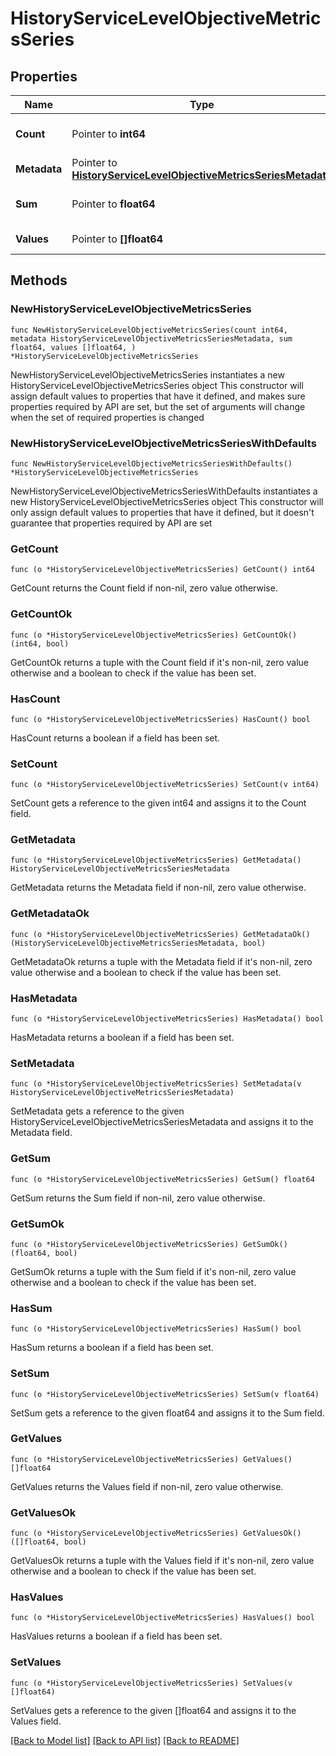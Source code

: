 # HistoryServiceLevelObjectiveMetricsSeries

## Properties

Name | Type | Description | Notes
------------ | ------------- | ------------- | -------------
**Count** | Pointer to **int64** | Count of submitted metrics | 
**Metadata** | Pointer to [**HistoryServiceLevelObjectiveMetricsSeriesMetadata**](HistoryServiceLevelObjectiveMetricsSeries_metadata.md) |  | 
**Sum** | Pointer to **float64** | Total Sum of the query | 
**Values** | Pointer to **[]float64** | The query values | 

## Methods

### NewHistoryServiceLevelObjectiveMetricsSeries

`func NewHistoryServiceLevelObjectiveMetricsSeries(count int64, metadata HistoryServiceLevelObjectiveMetricsSeriesMetadata, sum float64, values []float64, ) *HistoryServiceLevelObjectiveMetricsSeries`

NewHistoryServiceLevelObjectiveMetricsSeries instantiates a new HistoryServiceLevelObjectiveMetricsSeries object
This constructor will assign default values to properties that have it defined,
and makes sure properties required by API are set, but the set of arguments
will change when the set of required properties is changed

### NewHistoryServiceLevelObjectiveMetricsSeriesWithDefaults

`func NewHistoryServiceLevelObjectiveMetricsSeriesWithDefaults() *HistoryServiceLevelObjectiveMetricsSeries`

NewHistoryServiceLevelObjectiveMetricsSeriesWithDefaults instantiates a new HistoryServiceLevelObjectiveMetricsSeries object
This constructor will only assign default values to properties that have it defined,
but it doesn't guarantee that properties required by API are set

### GetCount

`func (o *HistoryServiceLevelObjectiveMetricsSeries) GetCount() int64`

GetCount returns the Count field if non-nil, zero value otherwise.

### GetCountOk

`func (o *HistoryServiceLevelObjectiveMetricsSeries) GetCountOk() (int64, bool)`

GetCountOk returns a tuple with the Count field if it's non-nil, zero value otherwise
and a boolean to check if the value has been set.

### HasCount

`func (o *HistoryServiceLevelObjectiveMetricsSeries) HasCount() bool`

HasCount returns a boolean if a field has been set.

### SetCount

`func (o *HistoryServiceLevelObjectiveMetricsSeries) SetCount(v int64)`

SetCount gets a reference to the given int64 and assigns it to the Count field.

### GetMetadata

`func (o *HistoryServiceLevelObjectiveMetricsSeries) GetMetadata() HistoryServiceLevelObjectiveMetricsSeriesMetadata`

GetMetadata returns the Metadata field if non-nil, zero value otherwise.

### GetMetadataOk

`func (o *HistoryServiceLevelObjectiveMetricsSeries) GetMetadataOk() (HistoryServiceLevelObjectiveMetricsSeriesMetadata, bool)`

GetMetadataOk returns a tuple with the Metadata field if it's non-nil, zero value otherwise
and a boolean to check if the value has been set.

### HasMetadata

`func (o *HistoryServiceLevelObjectiveMetricsSeries) HasMetadata() bool`

HasMetadata returns a boolean if a field has been set.

### SetMetadata

`func (o *HistoryServiceLevelObjectiveMetricsSeries) SetMetadata(v HistoryServiceLevelObjectiveMetricsSeriesMetadata)`

SetMetadata gets a reference to the given HistoryServiceLevelObjectiveMetricsSeriesMetadata and assigns it to the Metadata field.

### GetSum

`func (o *HistoryServiceLevelObjectiveMetricsSeries) GetSum() float64`

GetSum returns the Sum field if non-nil, zero value otherwise.

### GetSumOk

`func (o *HistoryServiceLevelObjectiveMetricsSeries) GetSumOk() (float64, bool)`

GetSumOk returns a tuple with the Sum field if it's non-nil, zero value otherwise
and a boolean to check if the value has been set.

### HasSum

`func (o *HistoryServiceLevelObjectiveMetricsSeries) HasSum() bool`

HasSum returns a boolean if a field has been set.

### SetSum

`func (o *HistoryServiceLevelObjectiveMetricsSeries) SetSum(v float64)`

SetSum gets a reference to the given float64 and assigns it to the Sum field.

### GetValues

`func (o *HistoryServiceLevelObjectiveMetricsSeries) GetValues() []float64`

GetValues returns the Values field if non-nil, zero value otherwise.

### GetValuesOk

`func (o *HistoryServiceLevelObjectiveMetricsSeries) GetValuesOk() ([]float64, bool)`

GetValuesOk returns a tuple with the Values field if it's non-nil, zero value otherwise
and a boolean to check if the value has been set.

### HasValues

`func (o *HistoryServiceLevelObjectiveMetricsSeries) HasValues() bool`

HasValues returns a boolean if a field has been set.

### SetValues

`func (o *HistoryServiceLevelObjectiveMetricsSeries) SetValues(v []float64)`

SetValues gets a reference to the given []float64 and assigns it to the Values field.


[[Back to Model list]](../README.md#documentation-for-models) [[Back to API list]](../README.md#documentation-for-api-endpoints) [[Back to README]](../README.md)


